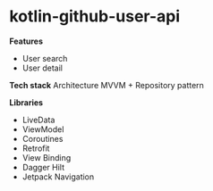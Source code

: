 # kotlin-github-user-api

**Features**
 - User search
 - User detail

**Tech stack**
Architecture
MVVM + Repository pattern

**Libraries**
- LiveData
- ViewModel
- Coroutines
- Retrofit
- View Binding
- Dagger Hilt
- Jetpack Navigation
